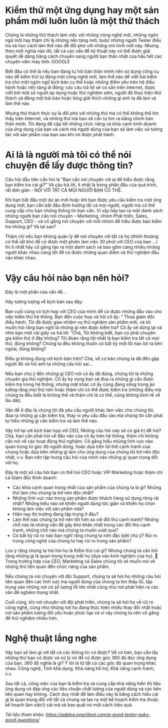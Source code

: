 # Kiểm thử một ứng dụng hay một sản phẩm mới luôn luôn là một thử thách
Chúng là những thử thách làm việc với những công nghệ mới, những ngôn ngữ mới hay thậm chí là những nền tảng mới; buộc những người Tester điều tra và học cách làm thế nào để đối phó với những mô hình mới này. Nhưng theo một nghĩa nào đó, tất cả các vấn đề kỹ thuật này có thể được giải quyết dễ dàng bằng cách chuyển sang người bạn thân nhất của hầu hết các chuyên viên máy tính: GOOGLE

Biết đâu có thể là nếu bạn đang tự hỏi bản thân mình nên sử dụng công cụ nào để kiểm thử tự động một công nghệ mới, làm thế nào để viết bài kiểm tra cho một ngôn ngữ kịch bản cụ thể hoặc những điểm yếu trên hệ điều hành hoặc nền tảng di động; các câu trả lời sẽ có sẵn trên Internet, được viết bởi một số người áp dụng hoặc thử nghiệm sớm, người đã thực hiện thử thách và đăng một bài báo hoặc blog giải thích những gì anh ta đã làm và làm thế nào.

Nhưng thử thách thực sự là đối phó với những thứ mà có thể không thể tìm thấy trên Internet, và những thứ mà bạn sẽ cần tự tìm ra bằng chính bản thân mình. Tôi đang đề cập tới những chức năng và khía cạnh kinh doanh của ứng dụng của bạn và cách mà người dùng của bạn sẽ làm việc và tương tác với sản phẩm của bạn sau khi nó được phát hành. 

# Ai là là người mà tôi có thể nói chuyện để lấy được thông tin?  

Câu hỏi đầu tiên cần hỏi là “Bạn cần nói chuyện với ai để hiểu được rằng bạn kiểm tra cái gì?” Và câu trả lời, ít nhất là trong phần đầu của quá trình, rất đơn giản - NÓI VỚI TẤT CẢ MỌI NGƯỜI BẠN CÓ THỂ.

Khi bạn bắt đầu một dự án mới hoặc khi bạn được yêu cầu kiểm tra một ứng dụng mới, bạn cần bắt đầu định hướng tất cả mọi người, người mà có thể cung cấp cho bạn những thông tin bạn cần. Vì vậy hãy tạo ra một danh sách những người bạn cần nói chuyện - Marketing, nhóm Phát triển, Sales, Support, CEO - và cố gắng nói chuyện với mỗi nhóm để hiểu được bạn kiểm tra những gì? Và tại sao? 

Thậm chí nếu bạn không quản lý để nói chuyện với tất cả họ (thỉnh thoảng có thể rất khó để có được một phiên làm việc 30 phút với CEO của bạn …) thì ít nhất hãy cố gắng tạo ra một danh sách và bao gồm càng nhiều những người khác nhau càng tốt để có được những quan điểm và thử nghiệm  đầu vào khác nhau. 
# Vậy câu hỏi nào bạn nên hỏi? 

Đây là một phần của vấn đề…

Hãy tưởng tượng về kịch bản sau đây: 

Bạn cuối cũng có lịch họp với CEO của mình để có được những đầu vào cho việc kiểm thử hệ thống. Bạn đến cuộc họp và hỏi cô ấy: “ Thưa giám đốc điều hành, Tôi đã được giao nhiệm vụ thử nghiệm sản phẩm mới, và tôi muốn hỏi rằng bạn nghĩ là những gì nên được kiểm tra? 
Cô ấy sẽ dừng lại và nhìn bạn một vài giây và trả lời: “Chà, Tôi không biết, bạn có phải chuyên gia kiểm thử ở đây không? Tôi đoán rằng tốt nhất là bạn kiểm tra tất cả mọi thứ, đúng không? Chúng ta đều không muốn có bất kỳ một lỗi nào lọt ra bên ngoài, đúng không? 

Điều gì không đúng với kịch bản trên? Chà, về cơ bản chúng ta đã đến gặp người đó và hỏi anh ta những câu hỏi sai…

Nếu bạn chú ý đến những gì CEO nói cô ấy đã đúng, chúng tôi là những chuyên gia thử nghiệm. Cô ấy kỳ vọng bạn sẽ đưa ra những gì cần được kiểm tra trong hệ thống, nhưng mặt khác cô ấy cũng đang sống trong ảo tưởng rằng mọi thứ nên hoặc thậm chí có thể được kiểm tra (những điều mà chúng ta đều biết là không thể và thậm chí là có thể, cũng  không kinh tế về lâu dài).

Vấn đề ở đây là chúng tôi đã yêu cầu người khác làm việc cho chúng tôi, đưa ra những gì cần kiểm tra, thay vì yêu cầu đầu vào mà chúng tôi cần phải tự hiểu những gì cần kiểm tra và làm thế nào.

Vậy trở lại với kịch bản họp với CEO, Những câu hỏi nào sẽ có giá trị để hỏi? Chà, bạn cần phải hỏi về đầu vào của cô ấy trên hệ thống, thậm chí không cần nói về các hoạt động thử nghiệm. Cố gắng hiểu những lĩnh vực nào quan trọng từ góc độ người dùng, hoặc dựa trên lợi thế cạnh tranh của chúng hoặc dựa trên những gì làm cho ứng dụng của chúng tôi trở nên độc nhất, v.v. Bạn nên tập trung câu hỏi của mình vào những gì quan trọng đối với họ.

Đây là một số câu hỏi bạn có thể hỏi CEO hoặc VIP Marketing hoặc thậm chí cả Giám đốc Kinh doanh: 
* Các khía cạnh quan trọng nhất của sản phẩm của chúng ta là gì? Những thứ làm cho chúng ta trở nên độc nhất?
* Những lĩnh vực nào trong sản phẩm được khách hàng sử dụng rộng rãi nhất? Những kiểu nào sẽ khiến người dùng tức giận và khiến họ chọn không làm việc với sản phẩm nữa?
* Hiện nay thị trường đang tập trung ở đâu?
* Làm thế nào chúng ta trở nên tốt hơn so với đối thủ cạnh tranh? Những chỗ nào là những vấn đề gây khó khăn nhất trong các đối thủ cạnh tranh, những chỗ nào mà chúng ta muốn vượt qua?
* Có bất kỳ rủi ro nào bạn nghĩ rằng chúng ta nên đặc biệt chú ý? Rủi ro trong công nghệ của chúng ta hay rủi ro trong sản phẩm?

Lưu ý rằng chúng ta hỏi hỏi họ là Kiểm thử cái gì? Nhưng chúng ta cần hỏi rằng những gì là quan trọng trong mắt họ (dựa vào kinh nghiệm của họ). 
Trong trường hợp của CEO, Marketing và Sales chúng tôi sẽ muốn nói về những thứ liên quan đến chức năng của sản phẩm.

Nếu chúng ta nói chuyện với đội Support, chúng ta sẽ hỏi họ những câu hỏi liên quan đến các lĩnh vực mà người dùng của chúng ta tìm thấy lỗi, tập trung vào những nơi có số lượng lỗi lớn nhất cũng như nơi phát hiện ra các vấn đề nghiêm trọng nhất.

Cuối cùng, khi nói chuyện với đội phát triển, chúng ta sẽ hỏi họ về rủi ro công nghệ, cũng như những nơi họ đang thực hiện nhiều thay đổi nhất hoặc nơi sản phẩm tương đối yếu hoặc phức tạp và vì vậy chúng ta nên cố gắng để thử nghiệm nhiều hơn.

# Nghệ thuật lắng nghe

Vậy bạn sẽ làm gì với tất cả các thông tin có được? Về cơ bản, bạn cần lấy những thứ bạn có được và xử lý nó để có được góc 360 độ đọc ứng dụng của bạn. 360 độ nghĩa là gì? Ý tôi là từ tất cả các góc độ quan trọng khác nhau: Công nghệ, Tính khả dụng, Khả năng hỗ trợ, Khả năng cạnh tranh, v.v.

Sau tất cả, công việc của bạn là kiểm tra và cung cấp khả năng hiển thị liệu ứng dụng có đáp ứng các tiêu chuẩn chất lượng của người dùng và các bên liên quan hay không. Cách duy nhất để làm điều này là bằng cách hiểu cái gì là quan trọng đối với tất cả chúng và tạo ra một kế hoạch kiểm tra (hoặc kế hoạch làm việc!) cái mà sẽ bao quát nó một cách hiệu quả.

*Tài liệu tham khảo: https://qablog.practitest.com/a-good-tester-asks-good-questions/*